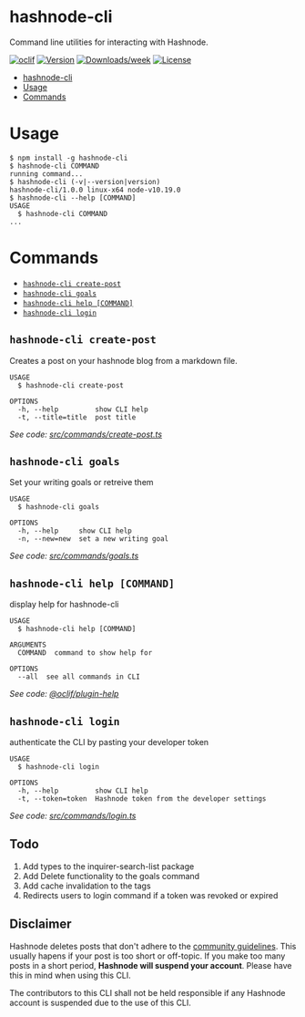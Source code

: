 # hashnode-cli

Command line utilities for interacting with Hashnode.

[![oclif](https://img.shields.io/badge/cli-oclif-brightgreen.svg)](https://oclif.io)
[![Version](https://img.shields.io/npm/v/hashnode-cli.svg)](https://npmjs.org/package/hashnode-cli)
[![Downloads/week](https://img.shields.io/npm/dw/hashnode-cli.svg)](https://npmjs.org/package/hashnode-cli)
[![License](https://img.shields.io/npm/l/hashnode-cli.svg)](https://github.com/vicradon/hashnode-cli/blob/master/package.json)

<!-- toc -->
* [hashnode-cli](#hashnode-cli)
* [Usage](#usage)
* [Commands](#commands)
<!-- tocstop -->

# Usage

<!-- usage -->
```sh-session
$ npm install -g hashnode-cli
$ hashnode-cli COMMAND
running command...
$ hashnode-cli (-v|--version|version)
hashnode-cli/1.0.0 linux-x64 node-v10.19.0
$ hashnode-cli --help [COMMAND]
USAGE
  $ hashnode-cli COMMAND
...
```
<!-- usagestop -->

# Commands

<!-- commands -->
* [`hashnode-cli create-post`](#hashnode-cli-create-post)
* [`hashnode-cli goals`](#hashnode-cli-goals)
* [`hashnode-cli help [COMMAND]`](#hashnode-cli-help-command)
* [`hashnode-cli login`](#hashnode-cli-login)

## `hashnode-cli create-post`

Creates a post on your hashnode blog from a markdown file.

```
USAGE
  $ hashnode-cli create-post

OPTIONS
  -h, --help         show CLI help
  -t, --title=title  post title
```

_See code: [src/commands/create-post.ts](https://github.com/vicradon/hashnode-cli/blob/v1.0.0/src/commands/create-post.ts)_

## `hashnode-cli goals`

Set your writing goals or retreive them

```
USAGE
  $ hashnode-cli goals

OPTIONS
  -h, --help     show CLI help
  -n, --new=new  set a new writing goal
```

_See code: [src/commands/goals.ts](https://github.com/vicradon/hashnode-cli/blob/v1.0.0/src/commands/goals.ts)_

## `hashnode-cli help [COMMAND]`

display help for hashnode-cli

```
USAGE
  $ hashnode-cli help [COMMAND]

ARGUMENTS
  COMMAND  command to show help for

OPTIONS
  --all  see all commands in CLI
```

_See code: [@oclif/plugin-help](https://github.com/oclif/plugin-help/blob/v3.2.1/src/commands/help.ts)_

## `hashnode-cli login`

authenticate the CLI by pasting your developer token

```
USAGE
  $ hashnode-cli login

OPTIONS
  -h, --help         show CLI help
  -t, --token=token  Hashnode token from the developer settings
```

_See code: [src/commands/login.ts](https://github.com/vicradon/hashnode-cli/blob/v1.0.0/src/commands/login.ts)_
<!-- commandsstop -->

## Todo

1. Add types to the inquirer-search-list package
2. Add Delete functionality to the goals command
3. Add cache invalidation to the tags
4. Redirects users to login command if a token was revoked or expired

## Disclaimer

Hashnode deletes posts that don't adhere to the [community guidelines](https://hashnode.com/code-of-conduct). This usually hapens if your post is too short or off-topic.
If you make too many posts in a short period, **Hashnode will suspend your account**. Please have this in mind when using this CLI.

The contributors to this CLI shall not be held responsible if any Hashnode account is suspended due to the use of this CLI.
